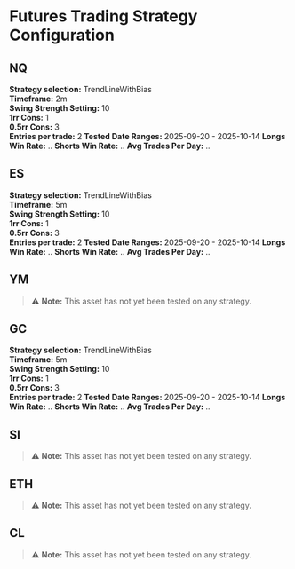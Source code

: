 # Futures Trading Strategy Configuration

## NQ

**Strategy selection:** TrendLineWithBias  
**Timeframe:** 2m  
**Swing Strength Setting:** 10  
**1rr Cons:** 1  
**0.5rr Cons:** 3  
**Entries per trade:** 2
**Tested Date Ranges:** 2025-09-20 - 2025-10-14
**Longs Win Rate:** ..
**Shorts Win Rate:** ..
**Avg Trades Per Day:** ..

## ES

**Strategy selection:** TrendLineWithBias  
**Timeframe:** 5m  
**Swing Strength Setting:** 10  
**1rr Cons:** 1  
**0.5rr Cons:** 3  
**Entries per trade:** 2
**Tested Date Ranges:** 2025-09-20 - 2025-10-14
**Longs Win Rate:** ..
**Shorts Win Rate:** ..
**Avg Trades Per Day:** ..

## YM

> ⚠️ **Note:** This asset has not yet been tested on any strategy.

## GC

**Strategy selection:** TrendLineWithBias  
**Timeframe:** 5m  
**Swing Strength Setting:** 10  
**1rr Cons:** 1  
**0.5rr Cons:** 3  
**Entries per trade:** 2
**Tested Date Ranges:** 2025-09-20 - 2025-10-14
**Longs Win Rate:** ..
**Shorts Win Rate:** ..
**Avg Trades Per Day:** ..

## SI

> ⚠️ **Note:** This asset has not yet been tested on any strategy.

## ETH

> ⚠️ **Note:** This asset has not yet been tested on any strategy.

## CL

> ⚠️ **Note:** This asset has not yet been tested on any strategy.